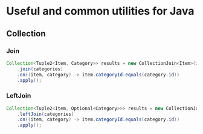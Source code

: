 # Useful and common utilities for Java

## Collection
### Join
```java
Collection<Tuple2<Item, Category>> results = new CollectionJoin<Item>(items)
    .join(categories)
    .on((item, category) -> item.categoryId.equals(category.id))
    .apply();
```

### LeftJoin
```java
Collection<Tuple2<Item, Optional<Category>>> results = new CollectionJoin<Item>(items)
    .leftJoin(categories)
    .on((item, category) -> item.categoryId.equals(category.id))
    .apply();
```
